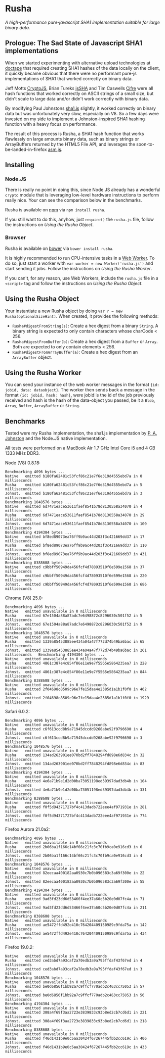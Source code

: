 # Rusha
*A high-performance pure-javascript SHA1 implementation suitable for large binary data.*

## Prologue: The Sad State of Javascript SHA1 implementations

When we started experimenting with alternative upload technologies at [doctape](http://doctape.com) that required creating SHA1 hashes of the data locally on the client, it quickly became obvious that there were no performant pure-js implementations of SHA1 that worked correctly on binary data.

Jeff Motts [CryptoJS](http://code.google.com/p/crypto-js/), Brian Tureks [jsSHA](http://caligatio.github.com/jsSHA/) and Tim Caswells [Cifre](http://github.com/openpeer/cifre) were all hash functions that worked correctly on ASCII strings of a small size, but didn't scale to large data and/or didn't work correctly with binary data.

By modifying Paul Johnstons [sha1.js](http://pajhome.org.uk/crypt/md5/sha1.html) slightly, it worked correctly on binary data but was unfortunately very slow, especially on V8. So a few days were invested on my side to implement a Johnston-inspired SHA1 hashing function with a heavy focus on performance.

The result of this process is Rusha, a SHA1 hash function that works flawlessly on large amounts binary data, such as binary strings or ArrayBuffers returned by the HTML5 File API, and leverages the soon-to-be-landed-in-firefox [asm.js](http://asmjs.org/spec/latest/).

## Installing

### Node.JS

There is really no point in doing this, since Node.JS already has a wonderful `crypto` module that is leveraging low-level hardware instructions to perform really nice. Your can see the comparison below in the benchmarks.

Rusha is available on [npm](http://npmjs.org/) via `npm install rusha`.

If you still want to do this, anyhow, just `require()` the `rusha.js` file, follow the instructions on _Using the Rusha Object_.

### Browser

Rusha is available on [bower](http://twitter.github.com/bower/) via `bower install rusha`.

It is highly recommended to run CPU-intensive tasks in a [Web Worker](http://developer.mozilla.org/en-US/docs/DOM/Using_web_workers). To do so, just start a worker with `var worker = new Worker('rusha.js')` and start sending it jobs. Follow the instructions on _Using the Rusha Worker_.

If you can't, for any reason, use Web Workers, include the `rusha.js` file in a `<script>` tag and follow the instructions on _Using the Rusha Object_.

## Using the Rusha Object

Your instantiate a new Rusha object by doing `var r = new Rusha(optionalSizeHint)`. When created, it provides the following methods:

- `Rusha#digestFromString(s)`: Create a hex digest from a binary `String`. A binary string is expected to only contain characters whose charCode < 256.
- `Rusha#digestFromBuffer(b)`: Create a hex digest from a `Buffer` or `Array`. Both are expected to only contain elements < 256.
- `Rusha#digestFromArrayBuffer(a)`: Create a hex digest from an `ArrayBuffer` object.

## Using the Rusha Worker

You can send your instance of the web worker messages in the format `{id: jobid, data: dataobject}`. The worker then sends back a message in the format `{id: jobid, hash: hash}`, were jobid is the id of the job previously received and hash is the hash of the data-object you passed, be it a `Blob`, `Array`, `Buffer`, `ArrayBuffer` or `String`.

## Benchmarks

Tested were my Rusha implementation, the sha1.js implementation by [P. A. Johnston](http://pajhome.org.uk/crypt/md5/sha1.html) and the Node.JS native implementation.

All tests were performed on a MacBook Air 1.7 GHz Intel Core i5 and 4 GB 1333 MHz DDR3.

Node (V8) 0.8.18:

	Benchmarking 4096 bytes ...
	Native   emitted b180fa62481c53fcf86c21e7f6e319d4555ebd7a in 0 milliseconds
	Rusha    emitted b180fa62481c53fcf86c21e7f6e319d4555ebd7a in 5 milliseconds
	Johnst.  emitted b180fa62481c53fcf86c21e7f6e319d4555ebd7a in 3 milliseconds
	Benchmarking 1048576 bytes ...
	Native   emitted 6d7471eace53611faef8541b78d8130558a34070 in 4 milliseconds
	Rusha    emitted 6d7471eace53611faef8541b78d8130558a34070 in 29 milliseconds
	Johnst.  emitted 6d7471eace53611faef8541b78d8130558a34070 in 100 milliseconds
	Benchmarking 4194304 bytes ...
	Native   emitted bf8ed89073ea76ff9b9ac44d203f3c421669dd37 in 17 milliseconds
	Rusha    emitted bf8ed89073ea76ff9b9ac44d203f3c421669dd37 in 110 milliseconds
	Johnst.  emitted bf8ed89073ea76ff9b9ac44d203f3c421669dd37 in 431 milliseconds
	Benchmarking 8388608 bytes ...
	Native   emitted c9bbff50949da456fcf4d78093510f6e599e1568 in 37 milliseconds
	Rusha    emitted c9bbff50949da456fcf4d78093510f6e599e1568 in 220 milliseconds
	Johnst.  emitted c9bbff50949da456fcf4d78093510f6e599e1568 in 686 milliseconds

Chrome (V8) 25.0:

	Benchmarking 4096 bytes ...
	Native   emitted unavailable in 0 milliseconds
	Rusha    emitted 67e1504a88a87adc7e6498872c8296030c501f52 in 5 milliseconds
	Johnst.  emitted 67e1504a88a87adc7e6498872c8296030c501f52 in 9 milliseconds
	Benchmarking 1048576 bytes ...
	Native   emitted unavailable in 0 milliseconds
	Rusha    emitted 1339a85453885ee434a04a47f772d74b49ba6bac in 65 milliseconds
	Johnst.  emitted 1339a85453885ee434a04a47f772d74b49ba6bac in 261 milliseconds 	Benchmarking 4194304 bytes ...
	Native   emitted unavailable in 0 milliseconds
	Rusha    emitted 4861c387e4c854f86e11e9e7f5565e5864235aa7 in 228 milliseconds
	Johnst.  emitted 4861c387e4c854f86e11e9e7f5565e5864235aa7 in 844 milliseconds
	Benchmarking 8388608 bytes ...
	Native   emitted unavailable in 0 milliseconds
	Rusha    emitted 2f04698c8509c96e7fe15daa4e2385d1a1b1f0f0 in 462 milliseconds
	Johnst.  emitted 2f04698c8509c96e7fe15daa4e2385d1a1b1f0f0 in 1929 milliseconds

Safari 6.0.2:

	Benchmarking 4096 bytes ...
	Native   emitted unavailable in 0 milliseconds
	Rusha    emitted c6f613ccd8b9a71945dccdd9268abe92f9796690 in 4 milliseconds
	Johnst.  emitted c6f613ccd8b9a71945dccdd9268abe92f9796690 in 3 milliseconds
	Benchmarking 1048576 bytes ...
	Native   emitted unavailable in 0 milliseconds
	Rusha    emitted 134ad263901ee070bd2ff7848294fd898e6d834c in 32 milliseconds
	Johnst.  emitted 134ad263901ee070bd2ff7848294fd898e6d834c in 83 milliseconds
	Benchmarking 4194304 bytes ...
	Native   emitted unavailable in 0 milliseconds
	Rusha    emitted 4e6a71b9e1d2d00ba73051198ed39397dad3db4b in 104 milliseconds
	Johnst.  emitted 4e6a71b9e1d2d00ba73051198ed39397dad3db4b in 331 milliseconds
	Benchmarking 8388608 bytes ...
	Native   emitted unavailable in 0 milliseconds
	Rusha    emitted f0f5d94371727bf4c413dadb722eee4af971931e in 281 milliseconds
	Johnst.  emitted f0f5d94371727bf4c413dadb722eee4af971931e in 774 milliseconds

Firefox Aurora 21.0a2:

	Benchmarking 4096 bytes ...
	Native   emitted unavailable in 0 milliseconds
	Rusha    emitted 2b06ba1f166c14bf66c21fc3c70fb9ca0e916cd3 in 6 milliseconds
	Johnst.  emitted 2b06ba1f166c14bf66c21fc3c70fb9ca0e916cd3 in 4 milliseconds
	Benchmarking 1048576 bytes ...
	Native   emitted unavailable in 0 milliseconds
	Rusha    emitted 82eecaa400182aa0930c7b0b096583c3a69f300e in 22 milliseconds
	Johnst.  emitted 82eecaa400182aa0930c7b0b096583c3a69f300e in 55 milliseconds
	Benchmarking 4194304 bytes ...
	Native   emitted unavailable in 0 milliseconds
	Rusha    emitted 9ad3fd23dd6d53466f4ee37a60c5b20e0d07fc4a in 71 milliseconds
	Johnst.  emitted 9ad3fd23dd6d53466f4ee37a60c5b20e0d07fc4a in 211 milliseconds
	Benchmarking 8388608 bytes ...
	Native   emitted unavailable in 0 milliseconds
	Rusha    emitted ae5472ffd492e410c764204409150989c9fda75a in 142 milliseconds
	Johnst.  emitted ae5472ffd492e410c764204409150989c9fda75a in 434 milliseconds

Firefox 19.0.2:

	Native   emitted unavailable in 0 milliseconds
	Rusha    emitted ced3abd7a93caf2a70edb3a9a795ffdaf43f67ed in 4 milliseconds
	Johnst.  emitted ced3abd7a93caf2a70edb3a9a795ffdaf43f67ed in 3 milliseconds
	Benchmarking 1048576 bytes ...
	Native   emitted unavailable in 0 milliseconds
	Rusha    emitted be0d6856f1bb92a7c9ffcf770adb2c463cc75053 in 57 milliseconds
	Johnst.  emitted be0d6856f1bb92a7c9ffcf770adb2c463cc75053 in 56 milliseconds
	Benchmarking 4194304 bytes ...
	Native   emitted unavailable in 0 milliseconds
	Rusha    emitted 308a4f69f3aa2723e3839833c93b8ed2cb7cd6d1 in 221 milliseconds
	Johnst.  emitted 308a4f69f3aa2723e3839833c93b8ed2cb7cd6d1 in 218 milliseconds
	Benchmarking 8388608 bytes ...
	Native   emitted unavailable in 0 milliseconds
	Rusha    emitted f46d1431b9e0c5aa30424f67267445fbb2cc619c in 406 milliseconds
	Johnst.  emitted f46d1431b9e0c5aa30424f67267445fbb2cc619c in 433 milliseconds